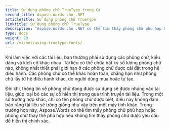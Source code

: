 ```yaml
---
title: Sử dụng phông chữ TrueType trong C#
second_title: Aspose.Words cho .NET
articleTitle: Sử dụng phông chữ TrueType
linktitle: Sử dụng phông chữ TrueType
description: "Aspose.Words cho .NET có thể tìm thấy phông chữ phù hợp hoặc phông chữ thay thế phù hợp để hiển thị tài liệu chính xác bằng C#. Điều này đảm bảo rằng sự khác biệt giữa tài liệu được hiển thị và bản gốc là tối thiểu khi không có đủ thông tin về phông chữ."
type: docs
weight: 20
url: /vi/net/using-truetype-fonts/
---
```


Khi làm việc với các tài liệu, bạn thường phải sử dụng các phông chữ, kiểu dáng và kích cỡ khác nhau. Tài liệu có thể chứa bất kỳ số lượng phông chữ nào, không nhất thiết phải giới hạn ở các phông chữ được cài đặt trong hệ điều hành. Các phông chữ có thể khác hoàn toàn, chẳng hạn như phông chữ lấy từ hệ điều hành khác, do người dùng mua hoặc tự tạo.

Đôi khi, thông tin về phông chữ đang được sử dụng sẽ được nhúng vào tài liệu, giúp loại bỏ các sự cố hiển thị trong quá trình truyền tài liệu. Trong một số trường hợp khác, chỉ có tên phông chữ được biết, điều này không đảm bảo rằng tài liệu sẽ trông giống như vậy trên một máy tính khác. Trong trường hợp này, Aspose.Words có thể tìm thấy phông chữ phù hợp hoặc phông chữ thay thế phù hợp nếu không tìm thấy phông chữ được yêu cầu để hiển thị chính xác.
